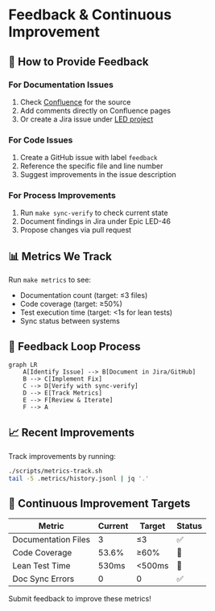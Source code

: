 # Feedback & Continuous Improvement

## 🎯 How to Provide Feedback

### For Documentation Issues
1. Check [Confluence](https://balabushka.atlassian.net/wiki/spaces/LedZephyr) for the source
2. Add comments directly on Confluence pages
3. Or create a Jira issue under [LED project](https://balabushka.atlassian.net/browse/LED)

### For Code Issues
1. Create a GitHub issue with label `feedback`
2. Reference the specific file and line number
3. Suggest improvements in the issue description

### For Process Improvements
1. Run `make sync-verify` to check current state
2. Document findings in Jira under Epic LED-46
3. Propose changes via pull request

## 📊 Metrics We Track

Run `make metrics` to see:
- Documentation count (target: ≤3 files)
- Code coverage (target: ≥50%)
- Test execution time (target: <1s for lean tests)
- Sync status between systems

## 🔄 Feedback Loop Process

```mermaid
graph LR
    A[Identify Issue] --> B[Document in Jira/GitHub]
    B --> C[Implement Fix]
    C --> D[Verify with sync-verify]
    D --> E[Track Metrics]
    E --> F[Review & Iterate]
    F --> A
```

## 📈 Recent Improvements

Track improvements by running:
```bash
./scripts/metrics-track.sh
tail -5 .metrics/history.jsonl | jq '.'
```

## 🚀 Continuous Improvement Targets

| Metric | Current | Target | Status |
|--------|---------|--------|---------|
| Documentation Files | 3 | ≤3 | ✅ |
| Code Coverage | 53.6% | ≥60% | 🔄 |
| Lean Test Time | 530ms | <500ms | 🔄 |
| Doc Sync Errors | 0 | 0 | ✅ |

Submit feedback to improve these metrics!